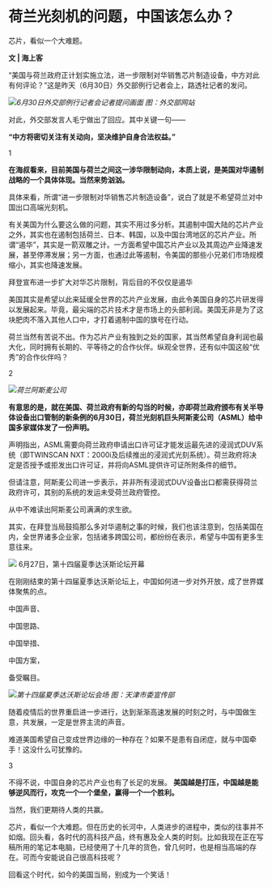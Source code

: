 

# 荷兰光刻机的问题，中国该怎么办？

芯片，看似一个大难题。

**文 | 海上客**

“美国与荷兰政府正计划实施立法，进一步限制对华销售芯片制造设备，中方对此有何评论？”这是昨天（6月30日）外交部例行记者会上，路透社记者的发问。

![](https://inews.gtimg.com/om_bt/OsZ5_h8iOB7MhgwgH02FHJFkQltTGidiBewpVxllkJVIwAA/1000)_6月30日外交部例行记者会记者提问画面
图：外交部网站_

对此，外交部发言人毛宁做出了回应。其中关键一句——

**“中方将密切关注有关动向，坚决维护自身合法权益。”**

1

**在海叔看来，目前美国与荷兰之间这一涉华限制动向，本质上说，是美国对华遏制战略的一个具体体现。当然来势汹汹。**

具体来看，所谓“进一步限制对华销售芯片制造设备”，说白了就是不希望荷兰对中国出口高端光刻机。

有关美国为什么要这么做的问题，其实不用过多分析。其遏制中国大陆的芯片产业之外，其实也在遏制包括荷兰、日本、韩国，以及中国台湾地区的芯片产业。所谓“遏华”，其实是一箭双雕之计。一方面希望中国芯片产业以及其周边产业降速发展，甚至停滞发展；另一方面，也通过此等遏制，令美国的那些小兄弟们市场规模缩小，其实也降速发展。

拜登宣布进一步扩大对华芯片限制，背后目的不仅仅是遏华

美国其实是希望以此来延缓全世界的芯片产业发展，由此令美国自身的芯片研发得以发展起来。毕竟，最尖端的芯片技术才是市场上的头部利润。美国无非是为了这块肥肉不落入其他人口中，才打着遏制中国的旗号在行动。

荷兰当然有苦说不出。作为芯片产业有独到之处的国家，其当然希望自身利润也最大化，同时拥有长期的、平等待之的合作伙伴。纵观全世界，还有似中国这般“优秀”的合作伙伴吗？

2

![](https://inews.gtimg.com/om_bt/OQ2xTIhT03IqDVWAflXm1aijJi93NH5f_kyVZQuhwjEX8AA/1000)_荷兰阿斯麦公司_

**有意思的是，就在美国、荷兰政府有新的勾当的时候，亦即荷兰政府颁布有关半导体设备出口管制的新条例的6月30日，荷兰光刻机巨头阿斯麦公司（ASML）给中国多家媒体发了一份声明。**

声明指出，ASML需要向荷兰政府申请出口许可证才能发运最先进的浸润式DUV系统（即TWINSCAN
NXT：2000i及后续推出的浸润式光刻系统）。荷兰政府将决定是否授予或拒发出口许可证，并将向ASML提供许可证所附条件的细节。

但请注意，阿斯麦公司进一步表示，并非所有浸润式DUV设备出口都需获得荷兰政府许可，其别的系统的发运未受荷兰政府管控。

从中不难读出阿斯麦公司满满的求生欲。

其实，在拜登当局鼓捣那么多对华遏制之事的时候，我们也该注意到，包括美国在内，全世界诸多企业家，包括诸多跨国公司，都纷纷在表示，希望与中国有更多生意往来。

![](https://inews.gtimg.com/om_bt/OPQILwdIKS1aCY6jxmN53AgpoIWnBr_e29EVWX7CW7Y0YAA/1000)
6月27日，第十四届夏季达沃斯论坛开幕

在刚刚结束的第十四届夏季达沃斯论坛上，中国如何进一步对外开放，成了世界媒体聚焦的点。

中国声音、

中国思路、

中国举措、

中国方案，

备受瞩目。

![](https://inews.gtimg.com/om_bt/OOws2LU2WUWAZi9XI4thWHoa4JfvP_LDNZOwWse8KeFxoAA/1000)_第十四届夏季达沃斯论坛会场
图：天津市委宣传部_

随着疫情后的世界重启进一步进行，达到渐渐高速发展的时刻之时，与中国做生意，共发展，一定是世界主流的声音。

难道美国希望自己变成世界边缘的一种存在？如果不是患有自闭症，就与中国牵手！这没什么可犹豫的。

3

不得不说，中国自身的芯片产业也有了长足的发展。 **美国越是打压，中国越是能够逆风而行，攻克一个一个堡垒，赢得一个一个胜利。**

当然，我们更期待人类的共赢。

芯片，看似一个大难题。但在历史的长河中，人类进步的进程中，类似的往事并不如烟。回头看，各时代的高科技产品，终有惠及全人类的时刻。比如我现在正在写稿所用的笔记本电脑，已经使用了十几年的货色，曾几何时，也是相当高端的存在。可而今安能说自己很高科技呢？

回看这个时代，如今的美国当局，别成为一个笑话！


